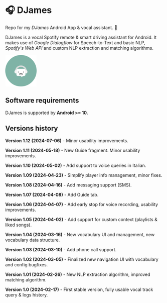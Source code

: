 # 🎧 DJames
Repo for my *DJames* Android App & vocal assistant. 🤖

DJames is a vocal Spotify remote & smart driving assistant for Android. It makes use of *Google Dialogflow* for Speech-to-Text and basic NLP, *Spotify's Web API* and custom NLP extraction and matching algorithms.

<img src="./app/src/main/res/drawable-nodpi/app_icon_round.png" alt="DJames" width="100"/>


## Software requirements
DJames is supported by **Android >= 10**.


## Versions history

**Version 1.12 (2024-07-06)** - Minor usability improvements.

**Version 1.11 (2024-05-18)** - New Guide fragment. Minor usability improvements.

**Version 1.10 (2024-05-02)** - Add support to voice queries in Italian.

**Version 1.09 (2024-04-23)** - Simplify player info management, minor fixes.

**Version 1.08 (2024-04-16)** - Add messaging support (SMS).

**Version 1.07 (2024-04-08)** - Add Guide tab.

**Version 1.06 (2024-04-07)** - Add early stop for voice recording, usability improvements.

**Version 1.05 (2024-04-02)** - Add support for custom context (playlists & liked songs).

**Version 1.04 (2024-03-16)** - New vocabulary UI and management, new vocabulary data structure.

**Version 1.03 (2024-03-10)** - Add phone call support.

**Version 1.02 (2024-03-05)** - Finalized new navigation UI with vocabulary and config bugfixes.

**Version 1.01 (2024-02-26)** - New NLP extraction algorithm, improved matching algorithm.

**Version 1.0 (2024-02-17)** - First stable version, fully usable vocal track query & logs history.
